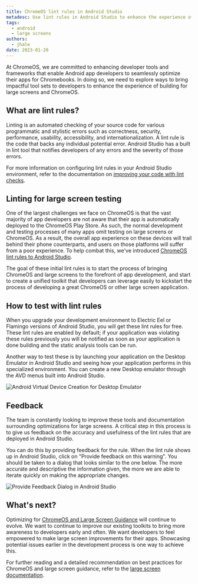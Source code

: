 ```yaml
---
title: ChromeOS lint rules in Android Studio
metadesc: Use lint rules in Android Studio to enhance the experience of building for large screens and ChromeOS.
tags:
  - android
  - large screens
authors:
  - jhale
date: 2023-01-20
---
```


At ChromeOS, we are committed to enhancing developer tools and frameworks that
enable Android app developers to seamlessly optimize their apps for Chromebooks.
In doing so, we need to explore ways to bring impactful tool sets to developers
to enhance the experience of building for large screens and ChromeOS.

## What are lint rules?

Linting is an automated checking of your source code for various programmatic
and stylistic errors such as correctness, security, performance, usability,
accessibility, and internationalization. A lint rule is the code that backs any
individual potential error. Android Studio has a built in lint tool that
notifies developers of any errors and the severity of those errors.

For more information on configuring lint rules in your Android Studio environment, refer to
the documentation on
[improving your code with lint checks](https://developer.android.com/studio/write/lint).

## Linting for large screen testing

One of the largest challenges we face on ChromeOS is that the vast majority of
app developers are not aware that their app is automatically deployed to the
ChromeOS Play Store. As such, the normal development and testing processes of
many apps omit testing on large screens or ChromeOS. As a result, the overall
app experience on these devices will trail behind their phone counterparts, and
users on those platforms will suffer from a poor experience. To help combat this, we've introduced [ChromeOS lint rules to Android Studio](/{{locale.code}}/android-environment/lint-rules-for-chromeos-in-android-studio).

The goal of these initial lint rules is to start the process of bringing
ChromeOS and large screens to the forefront of app development, and start to
create a unified toolkit that developers can leverage easily to kickstart the
process of developing a great ChromeOS or other large screen application.

## How to test with lint rules

When you upgrade your development environment to Electric Eel or Flamingo
versions of Android Studio, you will get these lint rules for free. These lint
rules are enabled by default; if your application was violating these rules
previously you will be notified as soon as your application is done building and
the static analysis tools can be run.

Another way to test these is by launching your application on the Desktop
Emulator in Android Studio and seeing how your application performs in this
specialized environment. You can create a new Desktop emulator through the AVD
menus built into Android Studio.

![Android Virtual Device Creation for Desktop Emulator](ix://posts/android-studio-lint-rules/avd.gif)

## Feedback

The team is constantly looking to improve these tools and documentation
surrounding optimizations for large screens. A critical step in this process is
to give us feedback on the accuracy and usefulness of the lint rules that are
deployed in Android Studio.

You can do this by providing feedback for the rule. When the lint rule shows up
in Android Studio, click on "Provide feedback on this warning". You should be
taken to a dialog that looks similar to the one below. The more accurate and
descriptive the information given, the more we are able to iterate quickly on
making the appropriate changes.

![Provide Feedback Dialog in Android Studio](ix://posts/android-studio-lint-rules/feedback.png)

## What's next?

Optimizing for
[ChromeOS and Large Screen Guidance](https://developer.android.com/guide/topics/large-screens/get-started-with-large-screens)
will continue to evolve. We want to continue to improve our existing toolkits to
bring more awareness to developers early and often.
We want developers to feel empowered to make large screen improvements for their
apps. Showcasing potential issues earlier in the development process is one way
to achieve this.

For further reading and a detailed recommendation on best practices for
ChromeOS and large screen guidance, refer to the
[large screen documentation](https://developer.android.com/guide/topics/large-screens/get-started-with-large-screens).
